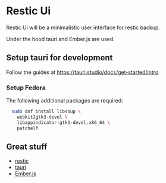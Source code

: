 # Restic Ui

Restic Ui will be a minimalistic user interface for restic backup.

Under the hood tauri and Ember.js are used.

## Setup tauri for development

Follow the guides at https://tauri.studio/docs/get-started/intro

### Setup Fedora

The following additional packages are required:

```sh
  sudo dnf install libsoup \
    webkit2gtk3-devel \
    libappindicator-gtk3-devel.x86_64 \
    patchelf
```

## Great stuff

- [restic](https://restic.net/)
- [tauri](https://tauri.studio/)
- [Ember.js](https://emberjs.com/)
